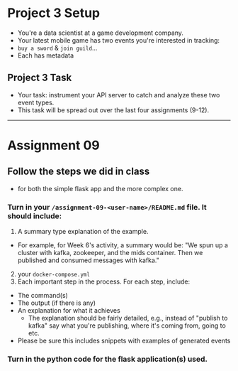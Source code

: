 # Project 3 Setup

- You're a data scientist at a game development company.  
- Your latest mobile game has two events you're interested in tracking: 
- `buy a sword` & `join guild`...
- Each has metadata

## Project 3 Task
- Your task: instrument your API server to catch and analyze these two
event types.
- This task will be spread out over the last four assignments (9-12).

---

# Assignment 09

## Follow the steps we did in class 
- for both the simple flask app and the more complex one.

### Turn in your `/assignment-09-<user-name>/README.md` file. It should include:
1) A summary type explanation of the example. 
  * For example, for Week 6's activity, a summary would be: "We spun up a cluster with kafka, zookeeper, and the mids container. Then we published and consumed messages with kafka."
2) your `docker-compose.yml` 
3) Each important step in the process. For each step, include:
  * The command(s) 
  * The output (if there is any)
  * An explanation for what it achieves 
    * The explanation should be fairly detailed, e.g., instead of "publish to kafka" say what you're publishing, where it's coming from, going to etc.
  * Please be sure this includes snippets with examples of generated events

### Turn in the python code for the flask application(s) used.
